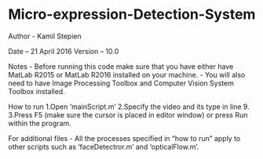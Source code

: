 # Micro-expression-Detection-System

Author 	-  Kamil Stepien

Date 	–  21 April 2016
Version –  10.0

Notes
	- Before running this code make sure that you have either have MatLab R2015 or MatLab R2016 installed on your machine.
	- You will also need to have Image Processing Toolbox and Computer Vision System Toolbox installed.

How to run
	1.Open ‘mainScript.m’
	2.Specify the video and its type in line 9.
	3.Press F5 (make sure the cursor is placed in editor window) or press Run within the program.

For additional files
	- All the processes specified in “how to run” apply to other scripts such as ‘faceDetectror.m’ and ‘opticalFlow.m’.
